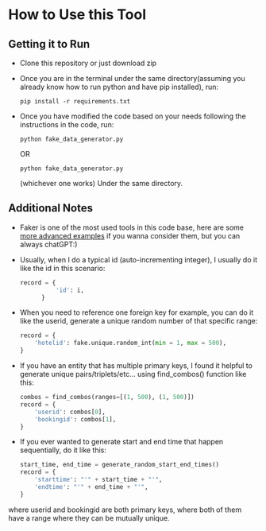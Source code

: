 # How to Use this Tool

## Getting it to Run
- Clone this repository or just download zip

- Once you are in the terminal under the same directory(assuming you already know how to run python and have pip installed), run:

  ```pip install -r requirements.txt```

- Once you have modified the code based on your needs following the instructions in the code, run: 

  ```python fake_data_generator.py```

  OR

  ```python fake_data_generator.py```

  (whichever one works) Under the same directory.

## Additional Notes
- Faker is one of the most used tools in this code base, here are some [more advanced examples](https://faker.readthedocs.io/en/master/fakerclass.html#examples) if you wanna consider them, but you can always chatGPT:)
- Usually, when I do a typical id (auto-incrementing integer), I usually do it like the id in this scenario:

  ```python
  record = {
            'id': i,
        }
  ```

- When you need to reference one foreign key for example, you can do it like the userid, generate a unique random number of that specific range:

  ```python
  record = {
      'hotelid': fake.unique.random_int(min = 1, max = 500),
  }
  ```

- If you have an entity that has multiple primary keys, I found it helpful to generate unique pairs/triplets/etc... using find_combos() function like this: 

  ```python
  combos = find_combos(ranges=[(1, 500), (1, 500)])
  record = {
      'userid': combos[0],
      'bookingid': combos[1],
  }
  ```

- If you ever wanted to generate start and end time that happen sequentially, do it like this: 
  ```python
  start_time, end_time = generate_random_start_end_times()
  record = {
      'starttime': "'" + start_time + "'",
      'endtime': "'" + end_time + "'",
  }
  ```

where userid and bookingid are both primary keys, where both of them have a range where they can be mutually unique.
